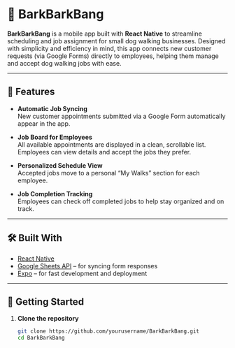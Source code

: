 # 🐶 BarkBarkBang

**BarkBarkBang** is a mobile app built with **React Native** to streamline scheduling and job assignment for small dog walking businesses. Designed with simplicity and efficiency in mind, this app connects new customer requests (via Google Forms) directly to employees, helping them manage and accept dog walking jobs with ease.

---

## 📱 Features

- **Automatic Job Syncing**  
  New customer appointments submitted via a Google Form automatically appear in the app.

- **Job Board for Employees**  
  All available appointments are displayed in a clean, scrollable list. Employees can view details and accept the jobs they prefer.

- **Personalized Schedule View**  
  Accepted jobs move to a personal “My Walks” section for each employee.

- **Job Completion Tracking**  
  Employees can check off completed jobs to help stay organized and on track.

---

## 🛠️ Built With

- [React Native](https://reactnative.dev/)
- [Google Sheets API](https://developers.google.com/sheets/api) – for syncing form responses
- [Expo](https://expo.dev/) – for fast development and deployment

---

## 🚀 Getting Started

1. **Clone the repository**  
   ```bash
   git clone https://github.com/yourusername/BarkBarkBang.git
   cd BarkBarkBang
